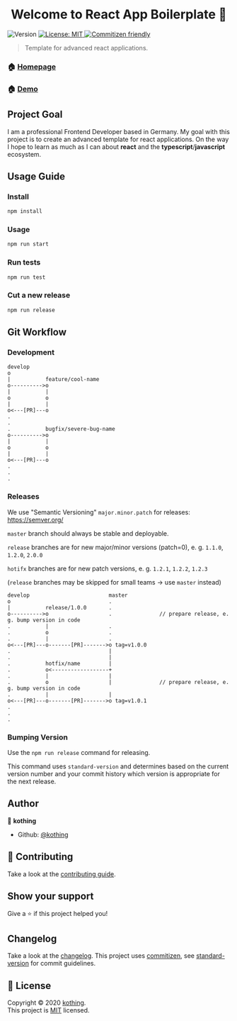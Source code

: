 <h1 align="center">Welcome to React App Boilerplate 👋</h1>
<p>
  <img alt="Version" src="https://img.shields.io/badge/version-0.1.0-blue.svg?cacheSeconds=2592000" />
  <a href="https://github.com/kothing/react-app-boilerplate/blob/master/LICENSE" target="_blank">
    <img alt="License: MIT" src="https://img.shields.io/badge/License-MIT-yellow.svg" />
  </a>
  <a href="http://commitizen.github.io/cz-cli/" target="_blank">
    <img alt="Commitizen friendly" src="https://img.shields.io/badge/commitizen-friendly-brightgreen.svg">
  </a>
</p>

> Template for advanced react applications.

### 🏠 [Homepage](https://github.com/kothing/react-app-boilerplate)

### 🏠 [Demo](https://react-app-boilerplate.now.sh/)

## Project Goal

I am a professional Frontend Developer based in Germany. My goal with this project is to create an advanced template for
react applications. On the way I hope to learn as much as I can about **react** and the **typescript**/**javascript**
ecosystem.

## Usage Guide

### Install

```sh
npm install
```

### Usage

```sh
npm run start
```

### Run tests

```sh
npm run test
```

### Cut a new release

```sh
npm run release
```

## Git Workflow

### Development

    develop
    o
    |           feature/cool-name
    o---------->o
    |           |
    o           o
    |           |
    o<---[PR]---o
    .
    .
    .           bugfix/severe-bug-name
    o---------->o
    |           |
    o           o
    |           |
    o<---[PR]---o
    .
    .
    .

### Releases

We use "Semantic Versioning" `major.minor.patch` for releases: https://semver.org/

`master` branch should always be stable and deployable.

`release` branches are for new major/minor versions (patch=0), e. g. `1.1.0`, `1.2.0`, `2.0.0`

`hotifx` branches are for new patch versions, e. g. `1.2.1`, `1.2.2`, `1.2.3`

(`release` branches may be skipped for small teams -> use `master` instead)

    develop                         master
    o                               .
    |           release/1.0.0       .
    o---------->o                   .               // prepare release, e. g. bump version in code
    .           |                   .
    .           o                   .
    .           |                   .
    o<---[PR]---o-------[PR]------->o tag=v1.0.0
    .                               |
    .                               |
    .           hotfix/name         |
    .           o<------------------+
    .           |                   |
    .           o                   |               // prepare release, e. g. bump version in code
    .           |                   |
    o<---[PR]---o-------[PR]------->o tag=v1.0.1
    .
    .
    .

### Bumping Version

Use the `npm run release` command for releasing.

This command uses `standard-version` and determines based on the current version number and your commit history which
version is appropriate for the next release.

## Author

👤 **kothing**

- Github: [@kothing](https://github.com/kothing)

## 🤝 Contributing

Take a look at the [contributing guide](https://github.com/kothing/react-app-boilerplate/blob/master/CONTRIBUTING.md).

## Show your support

Give a ⭐️ if this project helped you!

## Changelog

Take a look at the [changelog](https://github.com/kothing/react-app-boilerplate/blob/master/CHANGELOG.md). This project
uses [commitizen](http://commitizen.github.io/cz-cli/), see
[standard-version](https://github.com/conventional-changelog/standard-version) for commit guidelines.

## 📝 License

Copyright &copy; 2020 [kothing](https://github.com/kothing).<br /> This project is
[MIT](https://github.com/kothing/react-app-boilerplate/blob/master/LICENSE) licensed.
